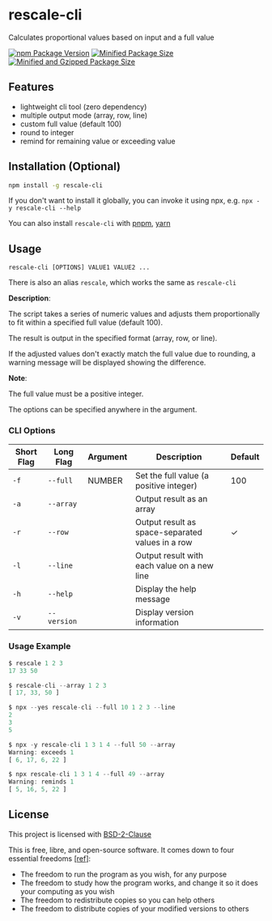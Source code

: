 # rescale-cli

Calculates proportional values based on input and a full value

[![npm Package Version](https://img.shields.io/npm/v/rescale-cli)](https://www.npmjs.com/package/rescale-cli)
[![Minified Package Size](https://img.shields.io/bundlephobia/min/rescale-cli)](https://bundlephobia.com/package/rescale-cli)
[![Minified and Gzipped Package Size](https://img.shields.io/bundlephobia/minzip/rescale-cli)](https://bundlephobia.com/package/rescale-cli)

## Features

- lightweight cli tool (zero dependency)
- multiple output mode (array, row, line)
- custom full value (default 100)
- round to integer
- remind for remaining value or exceeding value

## Installation (Optional)

```bash
npm install -g rescale-cli
```

If you don't want to install it globally, you can invoke it using npx, e.g. `npx -y rescale-cli --help`

You can also install `rescale-cli` with [pnpm](https://pnpm.io/), [yarn](https://yarnpkg.com/)

## Usage

```
rescale-cli [OPTIONS] VALUE1 VALUE2 ...
```

There is also an alias `rescale`, which works the same as `rescale-cli`

**Description**:

The script takes a series of numeric values and adjusts them proportionally
to fit within a specified full value (default 100).

The result is output in the specified format (array, row, or line).

If the adjusted values don't exactly match the full value due to rounding,
a warning message will be displayed showing the difference.

**Note**:

The full value must be a positive integer.

The options can be specified anywhere in the argument.

### CLI Options

| Short Flag | Long Flag   | Argument | Description                                      | Default |
| ---------- | ----------- | -------- | ------------------------------------------------ | ------- |
| `-f`       | `--full`    | NUMBER   | Set the full value (a positive integer)          | 100     |
| `-a`       | `--array`   |          | Output result as an array                        |         |
| `-r`       | `--row`     |          | Output result as space-separated values in a row | ✓       |
| `-l`       | `--line`    |          | Output result with each value on a new line      |         |
| `-h`       | `--help`    |          | Display the help message                         |         |
| `-v`       | `--version` |          | Display version information                      |         |

### Usage Example

```javascript
$ rescale 1 2 3
17 33 50

$ rescale-cli --array 1 2 3
[ 17, 33, 50 ]

$ npx --yes rescale-cli --full 10 1 2 3 --line
2
3
5

$ npx -y rescale-cli 1 3 1 4 --full 50 --array
Warning: exceeds 1
[ 6, 17, 6, 22 ]

$ npx rescale-cli 1 3 1 4 --full 49 --array
Warning: reminds 1
[ 5, 16, 5, 22 ]
```

## License

This project is licensed with [BSD-2-Clause](./LICENSE)

This is free, libre, and open-source software. It comes down to four essential freedoms [[ref]](https://seirdy.one/2021/01/27/whatsapp-and-the-domestication-of-users.html#fnref:2):

- The freedom to run the program as you wish, for any purpose
- The freedom to study how the program works, and change it so it does your computing as you wish
- The freedom to redistribute copies so you can help others
- The freedom to distribute copies of your modified versions to others

